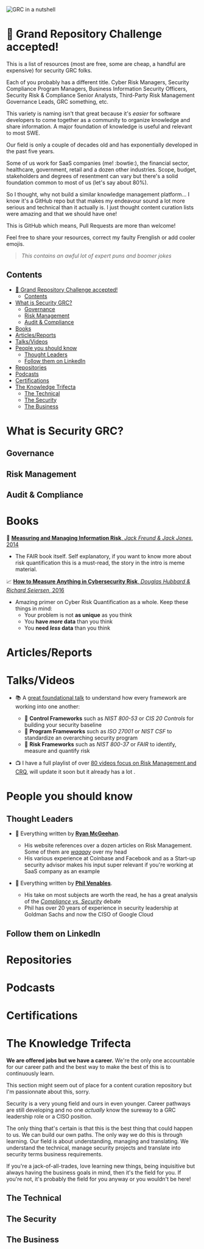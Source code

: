 ![GRC in a nutshell](https://www.softexpert.com/wp-content/uploads/2016/09/xframework-grc-2.png.pagespeed.ic.7RthXjt7xe.png)

# :tada: Grand Repository Challenge accepted!

This is a list of resources (most are free, some are cheap, a handful are expensive) for security GRC folks.

Each of you probably has a different title. Cyber Risk Managers, Security Compliance Program Managers, Business Information Security Officers, Security Risk & Compliance Senior Analysts, Third-Party Risk Management Governance Leads, GRC something, etc.

This variety is naming isn't that great because it's *easier* for software developers to come together as a community to organize knowledge and share information. A major foundation of knowledge is useful and relevant to most SWE.

Our field is only a couple of decades old and has exponentially developed in the past five years.

Some of us work for SaaS companies (me! :bowtie:), the financial sector, healthcare, government, retail and a dozen other industries. Scope, budget, stakeholders and degrees of resentment can vary but there's a solid foundation common to most of us (let's say about 80%).

So I thought, why not build a similar knowledge management platform... I know it's a GitHub repo but that makes my endeavour sound a lot more serious and technical than it actually is. I just thought content curation lists were amazing and that we should have one!

This is GitHub which means, Pull Requests are more than welcome! 

Feel free to share your resources, correct my faulty Frenglish or add cooler emojis.

> *This contains an awful lot of expert puns and boomer jokes* 

## Contents

- [:tada: Grand Repository Challenge accepted!](#tada-grand-repository-challenge-accepted)
  - [Contents](#contents)
- [What is Security GRC?](#what-is-security-grc)
  - [Governance](#governance)
  - [Risk Management](#risk-management)
  - [Audit & Compliance](#audit--compliance)
- [Books](#books)
- [Articles/Reports](#articlesreports)
- [Talks/Videos](#talksvideos)
- [People you should know](#people-you-should-know)
  - [Thought Leaders](#thought-leaders)
  - [Follow them on LinkedIn](#follow-them-on-linkedin)
- [Repositories](#repositories)
- [Podcasts](#podcasts)
- [Certifications](#certifications)
- [The Knowledge Trifecta](#the-knowledge-trifecta)
  - [The Technical](#the-technical)
  - [The Security](#the-security)
  - [The Business](#the-business)

# What is Security GRC?

## Governance

## Risk Management

## Audit & Compliance

# Books

:train: [**Measuring and Managing Information Risk**, *Jack Freund & Jack Jones*, 2014](https://learning.oreilly.com/library/view/measuring-and-managing/9780124202313/)
* The FAIR book itself. Self explanatory, if you want to know more about risk quantification this is a must-read, the story in the intro is meme material.

:chart_with_upwards_trend: [**How to Measure Anything in Cybersecurity Risk**, *Douglas Hubbard & Richard Seiersen*, 2016](https://learning.oreilly.com/library/view/how-to-measure/9781119085294/)
* Amazing primer on Cyber Risk Quantification as a whole. Keep these things in mind:
  * Your problem is not **as unique** as you think
  * You **have *more* data** than you think
  * You **need *less* data** than you think

# Articles/Reports

# Talks/Videos

* :books: A [great foundational talk](https://www.youtube.com/watch?v=dt2IqidgpS4) to understand how every framework are working into one another:
  * :green_book: **Control Frameworks** such as *NIST 800-53* or *CIS 20 Controls* for building your security baseline
  * :orange_book: **Program Frameworks** such as *ISO 27001* or *NIST CSF* to standardize an overarching security program
  * :blue_book: **Risk Frameworks** such as *NIST 800-37* or *FAIR* to identify, measure and quantify risk

* :tv: I have a full playlist of over [80 videos focus on Risk Management and CRQ,](https://www.youtube.com/playlist?list=PLj4UOrWWdhG-Lqk9DOvShUdbwRZcGWhRH) will update it soon but it already has a lot .

# People you should know

## Thought Leaders

* :dvd: Everything written by [**Ryan McGeehan**](https://scrty.io/).
  * His website references over a dozen articles on Risk Management. Some of them are [*waaaay*](https://magoo.medium.com/hypothesis-risk-and-science-439fc8b05ffb) over my head
  * His various experience at Coinbase and Facebook and as a Start-up security advisor makes his input super relevant if you're working at SaaS company as an example

* :bank: Everything written by [**Phil Venables**](https://www.philvenables.com/home).
  * His take on most subjects are worth the read, he has a great analysis of the [*Compliance vs. Security*](https://www.philvenables.com/post/compliance-vs-security) debate
  * Phil has over 20 years of experience in security leadership at Goldman Sachs and now the CISO of Google Cloud

## Follow them on LinkedIn

# Repositories

# Podcasts

# Certifications

# The Knowledge Trifecta

**We are offered jobs but we have a career.** We're the only one accountable for our career path and the best way to make the best of this is to continuously learn.

This section might seem out of place for a content curation repository but I'm passionnate about this, sorry.

Security is a very young field and ours in even younger. Career pathways are still developing and no one *actually* know the sureway to a GRC leadership role or a CISO position.

The only thing that's certain is that this is the best thing that could happen to us. We can build our own paths. The only way we do this is through learning. Our field is about understanding, managing and translating. We understand the technical, manage security projects and translate into security terms business requirements.

If you're a jack-of-all-trades, love learning new things, being inquisitive but always having the business goals in mind, then it's the field for you. If you're not, it's probably the field for you anyway or you wouldn't be here!

## The Technical

## The Security

## The Business